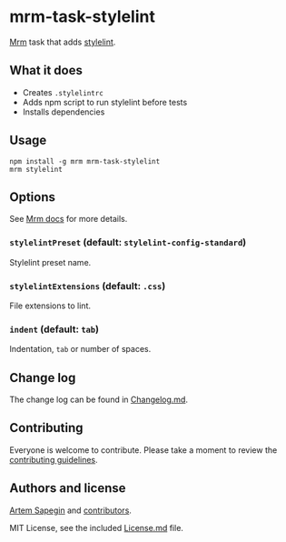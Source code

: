 # mrm-task-stylelint

[Mrm](https://github.com/sapegin/mrm) task that adds [stylelint](https://stylelint.io/).

## What it does

* Creates `.stylelintrc`
* Adds npm script to run stylelint before tests
* Installs dependencies

## Usage

```
npm install -g mrm mrm-task-stylelint
mrm stylelint
```

## Options

See [Mrm docs](https://github.com/sapegin/mrm#usage) for more details.

### `stylelintPreset` (default: `stylelint-config-standard`)

Stylelint preset name.

### `stylelintExtensions` (default: `.css`)

File extensions to lint.

### `indent` (default: `tab`)

Indentation, `tab` or number of spaces.

## Change log

The change log can be found in [Changelog.md](Changelog.md).

## Contributing

Everyone is welcome to contribute. Please take a moment to review the [contributing guidelines](../Contributing.md).

## Authors and license

[Artem Sapegin](http://sapegin.me) and [contributors](https://github.com/sapegin/mrm-tasks/graphs/contributors).

MIT License, see the included [License.md](License.md) file.
